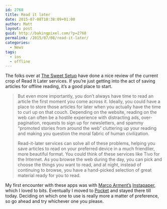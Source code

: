 ```yaml
---
id: 2768
title: Read it later
date: 2015-07-08T10:38:09+01:00
author: Matt
layout: post
guid: http://bakingpixel.com/?p=2768
permalink: /2015/07/08/read-it-later/
categories:
  - News
tags:
  - ios
  - offline
---
```

The folks over at [The Sweet Setup](http://thesweetsetup.com/apps/best-read-it-later-service/) have done a nice review of the current crop of Read It Later services. If you&#8217;re just getting into the act of saving articles for offline reading, it&#8217;s a good place to start.

> But even more importantly, you don’t always have time to read an article the first moment you come across it. Ideally, you could have a place to store those articles for later when you actually have the time to curl up on that couch. Depending on the website, reading on the web can often be a hostile experience with distracting ads, over-pagination, requests to sign up for newsletters, and spammy “promoted stories from around the web” cluttering up your reading and making you question the moral fabric of human civilization.
> 
> Read-it-later services can solve all of these problems, helping you save articles to read on your preferred device in a much friendlier, more beautiful format. You could think of these services like Tivo for the Internet. As you browse the web during the day, you can pick and choose the things you want to read, and at night, instead of continuing to browse, you have a hand-picked selection of great material ready for you to read. 

My first encounter with these apps was with [Marco Arment&#8217;s](http://www.marco.org) [Instapaper](https://www.instapaper.com), which I loved to bits. Eventually I moved to [Pocket](https://getpocket.com/) and stayed there till today. Deciding on which one to use is really more a matter of preference, so go ahead and try whichever one you please.